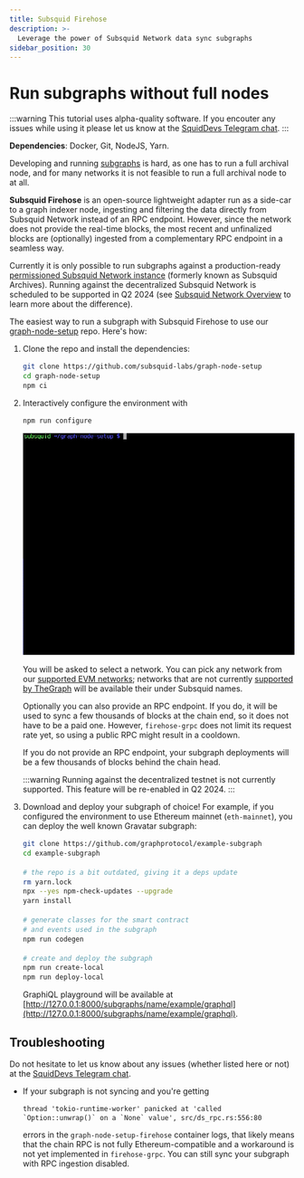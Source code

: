 ```yaml
---
title: Subsquid Firehose
description: >-
  Leverage the power of Subsquid Network data sync subgraphs
sidebar_position: 30
---
```


# Run subgraphs without full nodes

:::warning
This tutorial uses alpha-quality software. If you encouter any issues while using it please let us know at the [SquidDevs Telegram chat](https://t.me/HydraDevs).
:::

**Dependencies**: Docker, Git, NodeJS, Yarn.

Developing and running [subgraphs](https://thegraph.com/docs/en/glossary/) is hard, as one has to run a full archival node, and for many networks it is not feasible to run a full archival node to at all. 

**Subsquid Firehose** is an open-source lightweight adapter run as a side-car to a graph indexer node, ingesting and filtering the data directly from Subsquid Network instead of an RPC endpoint. However, since the network does not provide the real-time blocks, the most recent and unfinalized blocks are (optionally) ingested from a complementary RPC endpoint in a seamless way.

Currently it is only possible to run subgraphs against a production-ready [permissioned Subsquid Network instance](/subsquid-network/overview/#open-private-network) (formerly known as Subsquid Archives). Running against the decentralized Subsquid Network is scheduled to be supported in Q2 2024 (see [Subsquid Network Overview](/subsquid-network/overview) to learn more about the difference).

The easiest way to run a subgraph with Subsquid Firehose to use our [graph-node-setup](https://github.com/subsquid-labs/graph-node-setup) repo. Here's how:

1. Clone the repo and install the dependencies:
   ```bash
   git clone https://github.com/subsquid-labs/graph-node-setup
   cd graph-node-setup
   npm ci
   ```

2. Interactively configure the environment with
   ```bash
   npm run configure
   ```

   ![Configuring the environment](subgraphs-support-configuration.gif)

   You will be asked to select a network. You can pick any network from our [supported EVM networks](/subsquid-network/reference/evm-networks); networks that are not currently [supported by TheGraph](https://thegraph.com/docs/en/developing/supported-networks/) will be available their under Subsquid names.

   Optionally you can also provide an RPC endpoint. If you do, it will be used to sync a few thousands of blocks at the chain end, so it does not have to be a paid one. However, `firehose-grpc` does not limit its request rate yet, so using a public RPC might result in a cooldown.

   If you do not provide an RPC endpoint, your subgraph deployments will be a few thousands of blocks behind the chain head.

   :::warning
   Running against the decentralized testnet is not currently supported. This feature will be re-enabled in Q2 2024.
   :::

3. Download and deploy your subgraph of choice! For example, if you configured the environment to use Ethereum mainnet (`eth-mainnet`), you can deploy the well known Gravatar subgraph:
   ```bash
   git clone https://github.com/graphprotocol/example-subgraph
   cd example-subgraph

   # the repo is a bit outdated, giving it a deps update
   rm yarn.lock
   npx --yes npm-check-updates --upgrade
   yarn install

   # generate classes for the smart contract
   # and events used in the subgraph
   npm run codegen

   # create and deploy the subgraph
   npm run create-local
   npm run deploy-local
   ```
   GraphiQL playground will be available at [http://127.0.0.1:8000/subgraphs/name/example/graphql](http://127.0.0.1:8000/subgraphs/name/example/graphql).

## Troubleshooting

Do not hesitate to let us know about any issues (whether listed here or not) at the [SquidDevs Telegram chat](https://t.me/HydraDevs).

* If your subgraph is not syncing and you're getting
  ```
  thread 'tokio-runtime-worker' panicked at 'called `Option::unwrap()` on a `None` value', src/ds_rpc.rs:556:80
  ```
  errors in the `graph-node-setup-firehose` container logs, that likely means that the chain RPC is not fully Ethereum-compatible and a workaround is not yet implemented in `firehose-grpc`. You can still sync your subgraph with RPC ingestion disabled.
